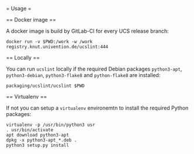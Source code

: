 = Usage =

== Docker image ==

A docker image is build by GitLab-CI for every UCS release branch:

```
docker run -v $PWD:/work -w /work registry.knut.univention.de/ucslint:444
```

== Locally ==

You can run `ucslint` locally if the required Debian packages `python3-apt`, `python3-debian`, `python3-flake8` and `python-flake8` are installed:

```
packaging/ucslint/ucslint $PWD
```

== Virtualenv ==

If not you can setup a `virtualenv` environemtn to install the required Python packages:

```
virtualenv -p /usr/bin/python3 usr
. usr/bin/activate
apt download python3-apt
dpkg -x python3-apt_*.deb .
python3 setup.py install
```
